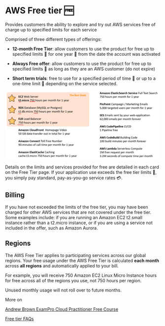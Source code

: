 # AWS Free tier :free:

Provides customers the ability to explore and try out AWS services free of charge up to specified limits for each service

 Comprised of three different types of offerings: 
 - **12-month Free Tier**: allow customers to use the product for free up to specified limits :stop_sign: for one year :calendar: from the date the account was activated

 - **Always Free offer**: allow customers to use the product for free up to specified limits :stop_sign: as long as they are an AWS customer (do not expire)

 - **Short term trials**: free to use for a specified period of time :calendar: or up to a one-time limit :stop_sign: depending on the service selected.

![free tier examples](../assets/week0/free_tier_services.png)
 
Details on the limits and services provided for free are detailed in each card on the Free Tier page. If your application use exceeds the free tier limits :stop_sign:, you simply pay standard, pay-as-you-go service rates :credit_card:.

## Billing
If you have not exceeded the limits of the free tier, you may have been charged for other AWS services that are not covered under the free tier. Some examples include: if you are running an Amazon EC2 t2.small instance rather than a t2.micro instance, or if you are using a service not included in the offer, such as Amazon Aurora.

## Regions
The AWS Free Tier applies to participating services across our global regions. Your free usage under the AWS Free Tier is calculated **each month** across **all regions** and automatically applied to your bill.

For example, you will receive 750 Amazon EC2 Linux Micro Instance hours for free across all of the regions you use, not 750 hours per region. 

Unused monthly usage will not roll over to future months.

More on 

[Andrew Brown ExamPro Cloud Practitioner Free Course](https://youtu.be/SOTamWNgDKc)

[Free tier FAQs](https://aws.amazon.com/free/free-tier-faqs/?nc1=h_ls)